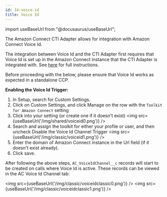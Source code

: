 ```yaml
---
id: 14-voice-id
title: Voice Id
---
```

import useBaseUrl from "@docusaurus/useBaseUrl";

The Amazon Connect CTI Adapter allows for integration with Amazon Connect Voice Id.

The integration between Voice Id and the CTI Adapter first requires that Voice Id is set up in the Amazon Connect instance that the CTI Adapter is integrated with. See [here](https://docs.aws.amazon.com/connect/latest/adminguide/voice-id.html) for full instructions.

Before proceeding with the below, please ensure that Voice Id works as expected in a standalone CCP.

**Enabling the Voice Id Trigger:**

1. In Setup, search for Custom Settings.
2. Click on Custom Settings, and click Manage on the row with the `Toolkit for Amazon Connect` setting
3. Click into your setting (or create one if it doesn't exist)
<img src={useBaseUrl('/img/shared/voiceid0.png')} />
4. Search and assign the toolkit for either your profile or user, and then uncheck Disable the Voice Id Channel Trigger
<img src={useBaseUrl('/img/classic/voiceid1.png')} />
5. Enter the domain of Amazon Connect instance in the Url field (if it doesn't exist already).
6. Click save.

After following the above steps, `AC_VoiceIdChannel__c` records will start to be created on calls where Voice Id is active. These records can be viewed in the AC Voice Id Channel tab:

<img src={useBaseUrl('/img/classic/voiceidclassic0.png')} />
<img src={useBaseUrl('/img/classic/voiceidclassic1.png')} />